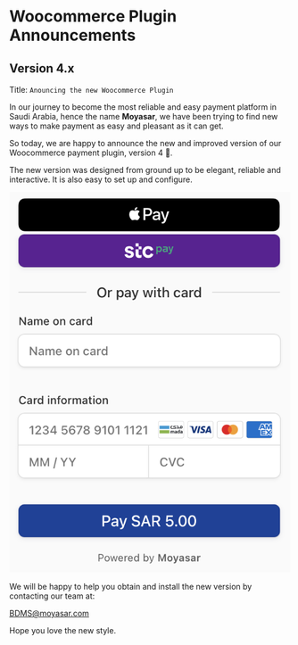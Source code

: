 # Woocommerce Plugin Announcements

## Version 4.x

Title: `Anouncing the new Woocommerce Plugin`

In our journey to become the most reliable and easy payment platform in Saudi Arabia,
hence the name **Moyasar**, we have been trying to find new ways to make payment as easy
and pleasant as it can get.

So today, we are happy to announce the new and improved version of our Woocommerce
payment plugin, version 4 🎉.

The new version was designed from ground up to be elegant, reliable and interactive. It
is also easy to set up and configure.

![Moyasar Payment Form](./images/version-4-anouncement.png)

We will be happy to help you obtain and install the new version by contacting
our team at:

[BDMS@moyasar.com](mailto:BDMS@moyasar.com)

Hope you love the new style.
